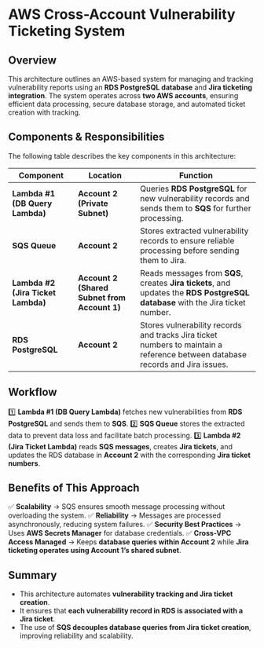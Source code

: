 # AWS Cross-Account Vulnerability Ticketing System

## Overview
This architecture outlines an AWS-based system for managing and tracking vulnerability reports using an **RDS PostgreSQL database** and **Jira ticketing integration**. The system operates across **two AWS accounts**, ensuring efficient data processing, secure database storage, and automated ticket creation with tracking.

## Components & Responsibilities
The following table describes the key components in this architecture:

| **Component**             | **Location**                          | **Function** |
|--------------------------|-------------------------------------|-------------|
| **Lambda #1 (DB Query Lambda)** | **Account 2 (Private Subnet)**  | Queries **RDS PostgreSQL** for new vulnerability records and sends them to **SQS** for further processing. |
| **SQS Queue**             | **Account 2** | Stores extracted vulnerability records to ensure reliable processing before sending them to Jira. |
| **Lambda #2 (Jira Ticket Lambda)** | **Account 2 (Shared Subnet from Account 1)** | Reads messages from **SQS**, creates **Jira tickets**, and updates the **RDS PostgreSQL database** with the Jira ticket number. |
| **RDS PostgreSQL**        | **Account 2** | Stores vulnerability records and tracks Jira ticket numbers to maintain a reference between database records and Jira issues. |

## Workflow
1️⃣ **Lambda #1 (DB Query Lambda)** fetches new vulnerabilities from **RDS PostgreSQL** and sends them to **SQS**.
2️⃣ **SQS Queue** stores the extracted data to prevent data loss and facilitate batch processing.
3️⃣ **Lambda #2 (Jira Ticket Lambda)** reads **SQS messages**, creates **Jira tickets**, and updates the RDS database in **Account 2** with the corresponding **Jira ticket numbers**.

## Benefits of This Approach
✅ **Scalability** → SQS ensures smooth message processing without overloading the system.
✅ **Reliability** → Messages are processed asynchronously, reducing system failures.
✅ **Security Best Practices** → Uses **AWS Secrets Manager** for database credentials.
✅ **Cross-VPC Access Managed** → Keeps **database queries within Account 2** while **Jira ticketing operates using Account 1’s shared subnet**.

## Summary
- This architecture automates **vulnerability tracking and Jira ticket creation**.
- It ensures that **each vulnerability record in RDS is associated with a Jira ticket**.
- The use of **SQS decouples database queries from Jira ticket creation**, improving reliability and scalability.